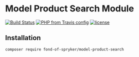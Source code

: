 # Model Product Search Module
[![Build Status](https://travis-ci.org/fond-of/model-product-search.svg?branch=master)](https://travis-ci.org/fond-of/model-product-search)
[![PHP from Travis config](https://img.shields.io/travis/php-v/symfony/symfony.svg)](https://php.net/)
[![license](https://img.shields.io/github/license/mashape/apistatus.svg)](https://packagist.org/packages/fond-of-spryker/model-product-search)

## Installation

```
composer require fond-of-spryker/model-product-search
```
